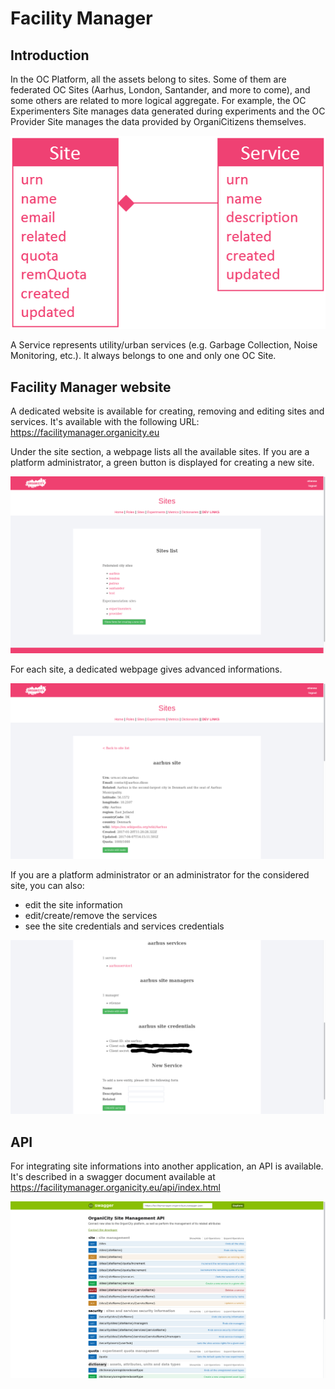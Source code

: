 # Facility Manager

## Introduction

In the OC Platform, all the assets belong to sites. Some of them are federated OC Sites (Aarhus, London, Santander, and more to come), and some others are related to more logical aggregate. For example, the OC Experimenters Site manages data generated during experiments and the OC Provider Site manages the data provided by OrganiCitizens themselves.

![landing_page](images/model.png)

A Service represents utility/urban services (e.g. Garbage Collection, Noise Monitoring, etc.). It always belongs to one and only one OC Site.

## Facility Manager website

A dedicated website is available for creating, removing and editing sites and services. It's available with the following URL: <https://facilitymanager.organicity.eu> 

Under the site section, a webpage lists all the available sites. If you are a platform administrator, a green button is displayed for creating a new site.

![landing_page](images/sites.png)

For each site, a dedicated webpage gives advanced informations.

![landing_page](images/site-details.png)

 If you are a platform administrator or an administrator for the considered site, you can also:

 * edit the site information
 * edit/create/remove the services 
 * see the site credentials and services credentials

![landing_page](images/site-advanced.png)


## API

For integrating site informations into another application, an API is available. It's described in a swagger document available at <https://facilitymanager.organicity.eu/api/index.html>

![landing_page](images/swagger.png)

